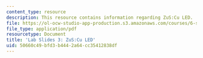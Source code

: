 ```yaml
---
content_type: resource
description: This resource contains information regarding ZuS:Cu LED.
file: https://ol-ocw-studio-app-production.s3.amazonaws.com/courses/6-s079-nanomaker-spring-2013/50660c49bfd3b4442a64cc35412838df_MIT6_S079S13_lab_slides03.pdf
file_type: application/pdf
resourcetype: Document
title: 'Lab Slides 3: ZuS:Cu LED'
uid: 50660c49-bfd3-b444-2a64-cc35412838df
---
```

